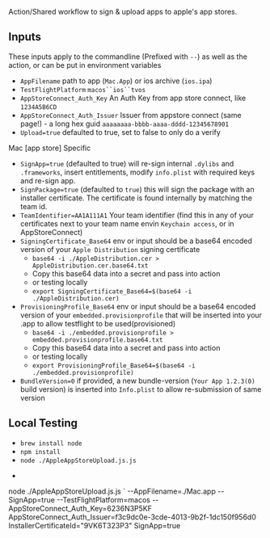 Action/Shared workflow to sign & upload apps to apple's app stores.


Inputs
------------
These inputs apply to the commandline (Prefixed with `--`) as well as the action, or can be put in environment variables
- `AppFilename` path to app (`Mac.App`) or ios archive (`ios.ipa`)
- `TestFlightPlatform` `macos``ios``tvos`
- `AppStoreConnect_Auth_Key` An Auth Key from app store connect, like `1234A5B6CD`
- `AppStoreConnect_Auth_Issuer` Issuer from appstore connect (same page!) - a long hex guid `aaaaaaaa-bbbb-aaaa-dddd-12345678901`
- `Upload=true` defaulted to true, set to false to only do a verify
	
Mac [app store] Specific
- `SignApp=true` (defaulted to true) will re-sign internal `.dylibs` and `.frameworks`, insert entitlements, modify `info.plist` with required keys and re-sign app. 
- `SignPackage=true` (defaulted to `true`) this will sign the package with an installer certificate. The certificate is found internally by matching the team id.
- `TeamIdentifier=AA1A111A1` Your team identifier (find this in any of your certificates next to your team name envin `Keychain access`, or in AppStoreConnect)
- `SigningCertificate_Base64` env or input should be a base64 encoded version of your `Apple Distribution` signing certificate
	- `base64 -i ./AppleDistribution.cer > AppleDistribution.cer.base64.txt`
	- Copy this base64 data into a secret and pass into action
	- or testing locally
	- `export SigningCertificate_Base64=$(base64 -i ./AppleDistribution.cer)`
- `ProvisioningProfile_Base64` env or input should be a base64 encoded version of your `embedded.provisionprofile` that will be inserted into your .app to allow testflight to be used(provisioned)
	- `base64 -i ./embedded.provisionprofile > embedded.provisionprofile.base64.txt`
	- Copy this base64 data into a secret and pass into action
	- or testing locally
	- `export ProvisioningProfile_Base64=$(base64 -i ./embedded.provisionprofile)`
- `BundleVersion=0` if provided, a new bundle-version (`Your App 1.2.3(0)` build version) is inserted into `Info.plist` to allow re-submission of same version

Local Testing
-----------------
- `brew install node`
- `npm install`
- `node ./AppleAppStoreUpload.js.js`
- ```
node ./AppleAppStoreUpload.js.js `
	--AppFilename=./Mac.app
	--SignApp=true
	--TestFlightPlatform=macos --AppStoreConnect_Auth_Key=6236N3P5KF AppStoreConnect_Auth_Issuer=f3c9dc0e-3cde-4013-9b2f-1dc150f956d0 InstallerCertificateId="9VK6T323P3" SignApp=true

